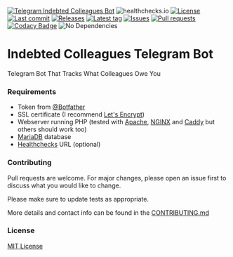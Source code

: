 [![Telegram Indebted Colleagues Bot](https://img.shields.io/badge/Telegram-Bot-blue?logo=telegram)](https://t.me/IndebtedColleaguesBot)
![healthchecks.io](https://img.shields.io/endpoint?label=Indebted%20Colleagues&style=flat&url=https%3A%2F%2Fhealthchecks.io%2Fbadge%2F396c7d03-faf7-4562-9f83-1194d0%2FFvpTwwzZ%2FIndebtedColleagues.shields)
[![License](https://img.shields.io/github/license/Crazy-Marvin/IndebtedColleaguesTelegramBot)](https://github.com/Crazy-Marvin/IndebtedColleaguesTelegramBot/blob/trunk/LICENSE)
[![Last commit](https://img.shields.io/github/last-commit/Crazy-Marvin/IndebtedColleaguesTelegramBot.svg?style=flat)](https://github.com/Crazy-Marvin/IndebtedColleaguesTelegramBot/commits)
[![Releases](https://img.shields.io/github/downloads/Crazy-Marvin/IndebtedColleaguesTelegramBot/total.svg?style=flat)](https://github.com/Crazy-Marvin/IndebtedColleaguesTelegramBot/releases)
[![Latest tag](https://img.shields.io/github/tag/Crazy-Marvin/IndebtedColleaguesTelegramBot.svg?style=flat)](https://github.com/Crazy-Marvin/IndebtedColleaguesTelegramBot/tags)
[![Issues](https://img.shields.io/github/issues/Crazy-Marvin/IndebtedColleaguesTelegramBot.svg?style=flat)](https://github.com/Crazy-Marvin/IndebtedColleaguesTelegramBot/issues)
[![Pull requests](https://img.shields.io/github/issues-pr/Crazy-Marvin/IndebtedColleaguesTelegramBot.svg?style=flat)](https://github.com/Crazy-Marvin/IndebtedColleaguesTelegramBot/pulls)
[![Codacy Badge](https://app.codacy.com/project/badge/Grade/44ceb7c5203d4c248aee2d5e87016d92)](https://www.codacy.com/gh/Crazy-Marvin/IndebtedColleaguesTelegramBot/dashboard?utm_source=github.com&amp;utm_medium=referral&amp;utm_content=Crazy-Marvin/IndebtedColleaguesTelegramBot&amp;utm_campaign=Badge_Grade)
![No Dependencies](https://img.shields.io/badge/Dependencies-None-brightgreenChat)

# Indebted Colleagues Telegram Bot

Telegram Bot That Tracks What Colleagues Owe You

### Requirements

- Token from [@Botfather](https://telegram.me/botfather)
- SSL certificate (I recommend [Let's Encrypt](https://letsencrypt.org/))
- Webserver running PHP (tested with [Apache](https://httpd.apache.org/), [NGINX](https://www.nginx.com/) and [Caddy](https://caddyserver.com/) but others should work too)
- [MariaDB](https://mariadb.org/) database
- [Healthchecks](https://healthchecks.io/#php) URL (optional)

### Contributing

Pull requests are welcome. For major changes, please open an issue first to discuss what you would like to change.

Please make sure to update tests as appropriate.

More details and contact info can be found in the [CONTRIBUTING.md](https://github.com/Crazy-Marvin/IndebtedColleaguesTelegramBot/blob/trunk/.github/CONTRIBUTING.md)

### License

[MIT License](https://choosealicense.com/licenses/mit/)
